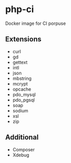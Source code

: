 # php-ci

Docker image for CI porpuse

## Extensions

- curl
- gd
- gettext
- intl
- json
- mbstring
- mcrypt
- opcache
- pdo_mysql
- pdo_pgsql
- soap
- sodium
- xsl
- zip

## Additional

- Composer
- Xdebug
